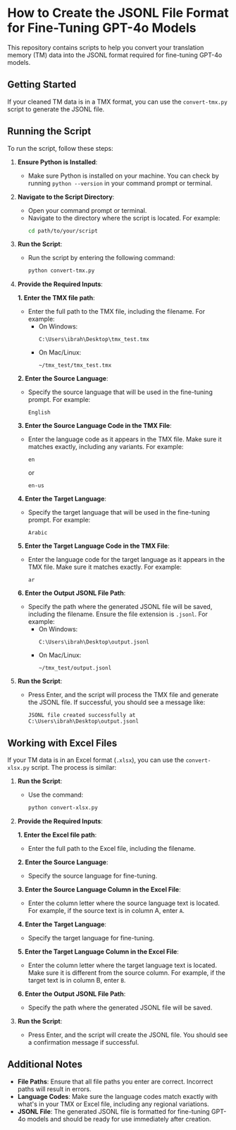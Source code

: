 # How to Create the JSONL File Format for Fine-Tuning GPT-4o Models

This repository contains scripts to help you convert your translation memory (TM) data into the JSONL format required for fine-tuning GPT-4o models.

## Getting Started

If your cleaned TM data is in a TMX format, you can use the `convert-tmx.py` script to generate the JSONL file.

## Running the Script

To run the script, follow these steps:

1. **Ensure Python is Installed**:
   - Make sure Python is installed on your machine. You can check by running `python --version` in your command prompt or terminal.

2. **Navigate to the Script Directory**:
   - Open your command prompt or terminal.
   - Navigate to the directory where the script is located. For example:
     ```bash
     cd path/to/your/script
     ```

3. **Run the Script**:
   - Run the script by entering the following command:
     ```bash
     python convert-tmx.py
     ```

4. **Provide the Required Inputs**:

   **1. Enter the TMX file path**:
   - Enter the full path to the TMX file, including the filename. For example:
     - On Windows:
       ```
       C:\Users\ibrah\Desktop\tmx_test.tmx
       ```
     - On Mac/Linux:
       ```
       ~/tmx_test/tmx_test.tmx
       ```

   **2. Enter the Source Language**:
   - Specify the source language that will be used in the fine-tuning prompt. For example:
     ```
     English
     ```

   **3. Enter the Source Language Code in the TMX File**:
   - Enter the language code as it appears in the TMX file. Make sure it matches exactly, including any variants. For example:
     ```
     en
     ```
     or
     ```
     en-us
     ```

   **4. Enter the Target Language**:
   - Specify the target language that will be used in the fine-tuning prompt. For example:
     ```
     Arabic
     ```

   **5. Enter the Target Language Code in the TMX File**:
   - Enter the language code for the target language as it appears in the TMX file. Make sure it matches exactly. For example:
     ```
     ar
     ```

   **6. Enter the Output JSONL File Path**:
   - Specify the path where the generated JSONL file will be saved, including the filename. Ensure the file extension is `.jsonl`. For example:
     - On Windows:
       ```
       C:\Users\ibrah\Desktop\output.jsonl
       ```
     - On Mac/Linux:
       ```
       ~/tmx_test/output.jsonl
       ```

5. **Run the Script**:
   - Press Enter, and the script will process the TMX file and generate the JSONL file. If successful, you should see a message like:
     ```
     JSONL file created successfully at C:\Users\ibrah\Desktop\output.jsonl
     ```

## Working with Excel Files

If your TM data is in an Excel format (`.xlsx`), you can use the `convert-xlsx.py` script. The process is similar:

1. **Run the Script**:
   - Use the command:
     ```bash
     python convert-xlsx.py
     ```

2. **Provide the Required Inputs**:

   **1. Enter the Excel file path**:
   - Enter the full path to the Excel file, including the filename.

   **2. Enter the Source Language**:
   - Specify the source language for fine-tuning.

   **3. Enter the Source Language Column in the Excel File**:
   - Enter the column letter where the source language text is located. For example, if the source text is in column A, enter `A`.

   **4. Enter the Target Language**:
   - Specify the target language for fine-tuning.

   **5. Enter the Target Language Column in the Excel File**:
   - Enter the column letter where the target language text is located. Make sure it is different from the source column. For example, if the target text is in column B, enter `B`.

   **6. Enter the Output JSONL File Path**:
   - Specify the path where the generated JSONL file will be saved.

3. **Run the Script**:
   - Press Enter, and the script will create the JSONL file. You should see a confirmation message if successful.

## Additional Notes

- **File Paths**: Ensure that all file paths you enter are correct. Incorrect paths will result in errors.
- **Language Codes**: Make sure the language codes match exactly with what's in your TMX or Excel file, including any regional variations.
- **JSONL File**: The generated JSONL file is formatted for fine-tuning GPT-4o models and should be ready for use immediately after creation.
